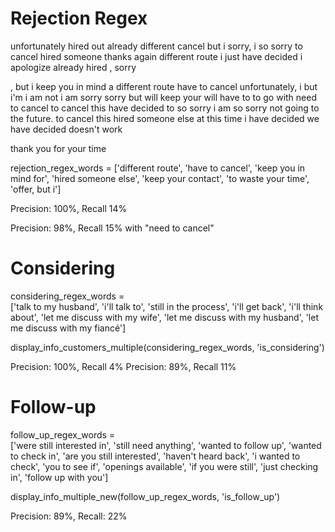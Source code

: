 # Rejection Regex

unfortunately
hired
out
already
different
cancel
but i 
sorry, i 
so sorry
to cancel
hired someone
thanks again
different route
i just
have decided
i apologize
already hired
, sorry

, but i
keep you in mind
a different route
have to cancel
unfortunately, i
but i'm
i am not
i am sorry
sorry but
will keep your
will have to
to go with
need to cancel
to cancel this
have decided to
so sorry i
am so sorry
not going to
the future.
to cancel this
hired someone else
at this time
i have decided
we have decided
doesn't work

thank you for your time

rejection_regex_words = ['different route', 'have to cancel',
                         'keep you in mind for', 'hired someone else',
                         'keep your contact', 'to waste your time', 'offer, but i']

Precision: 100%, Recall 14%

Precision: 98%, Recall 15% with "need to cancel"

# Considering

considering_regex_words = \
['talk to my husband', 'i\'ll talk to', 'still in the process',
 'i\'ll get back', 'i\'ll think about', 'let me discuss with my wife',
 'let me discuss with my husband', 'let me discuss with my fiancé']

display_info_customers_multiple(considering_regex_words, 'is_considering')

Precision: 100%, Recall 4%
Precision: 89%, Recall 11%

# Follow-up

follow_up_regex_words = \
['were still interested in', 'still need anything', 'wanted to follow up',
 'wanted to check in', 'are you still interested', 'haven\'t heard back',
 'i wanted to check', 'you to see if', 'openings available', 'if you were still',
 'just checking in', 'follow up with you']

display_info_multiple_new(follow_up_regex_words, 'is_follow_up')

Precision: 89%, Recall: 22%







